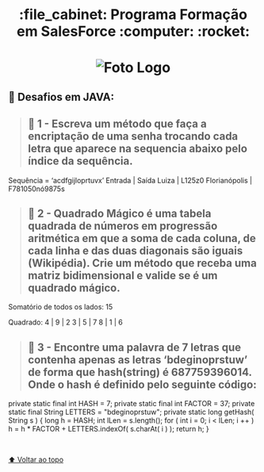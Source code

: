 <h1 align="center">:file_cabinet: Programa Formação em SalesForce :computer: :rocket: </h1>

<h1 align="center">
<img src="https://w7.pngwing.com/pngs/352/457/png-transparent-logo-organization-brand-infojobs-others-blue-text-logo.png"  alt="Foto Logo"/><br>
  </div>

## :memo: Desafios em JAVA:
>## :pencil: 1 - Escreva um método que faça a encriptação de uma senha trocando cada letra que aparece na sequencia abaixo pelo índice da sequência.
Sequência = ‘acdfgijloprtuvx’
         Entrada        |      Saída
Luiza                   |     L125z0
Florianópolis           |  F781050nó9875s

>## :pencil: 2 - Quadrado Mágico é uma tabela quadrada de números em progressão aritmética em que a soma de cada coluna, de cada linha e das duas diagonais são iguais (Wikipédia). Crie um método que receba uma matriz bidimensional e valide se é um quadrado mágico.

Somatório de todos os lados: 15

Quadrado: 4 | 9 | 2
          3 | 5 | 7
          8 | 1 | 6

>## :pencil: 3 - Encontre uma palavra de 7 letras que contenha apenas as letras ‘bdeginoprstuw’ de forma que hash(string) é 687759396014. Onde o hash é definido pelo seguinte código:

private static final int HASH = 7;
private static final int FACTOR = 37;
private static final String LETTERS = "bdeginoprstuw";
private static long getHash( String s )
{
long h = HASH;
int lLen = s.length();
for ( int i = 0; i < lLen; i ++ )
h = h * FACTOR + LETTERS.indexOf( s.charAt( i ) );
return h;
}

<br>

[⬆ Voltar ao topo](#nome-do-projeto)<br>
